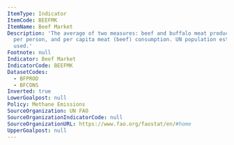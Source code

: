 ```yaml
---
ItemType: Indicator
ItemCode: BEEFMK
ItemName: Beef Market
Description: 'The average of two measures: beef and buffalo meat produced in kilograms
  per person, and per capita meat (beef) consumption. UN population estimates were
  used.'
Footnote: null
Indicator: Beef Market
IndicatorCode: BEEFMK
DatasetCodes:
  - BFPROD
  - BFCONS
Inverted: true
LowerGoalpost: null
Policy: Methane Emissions
SourceOrganization: UN FAO
SourceOrganizationIndicatorCode: null
SourceOrganizationURL: https://www.fao.org/faostat/en/#home
UpperGoalpost: null
---
```


